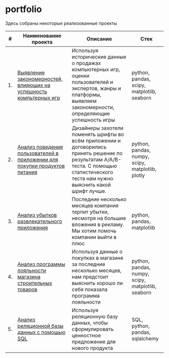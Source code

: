 # portfolio

Здесь собраны некоторые реализованные проекты

| #    | Наименование проекта                | Описание                                                     | Стек                                                         |
| ---- | ------------------------------------------------------------ | ------------------------------------------------------------ | ------------------------------------------------------------ |
| 1.   | [Выявление закономерностей, влияющих на успешность компьтерных игр](https://github.com/lowlet69/portfolio/tree/main/success%20of%20computer%20games) | Используя исторические данные о продажах компьютерных игр, оценки пользователей и экспертов, жанры и платформы, выявляем закономерности, определяющие успешность игры  | python, pandas, scipy, matplotlib, seaborn |
| 2.   | [Анализ поведения пользователей в приложении для покупки продуктов питания](https://github.com/lowlet69/portfolio/tree/main/grocery%20shopping%20app) | Дизайнеры захотели поменять шрифты во всём приложении и договорились принять решение по результатам A/A/B-теста. С помощью статистического теста нам нужно выяснить какой шрифт лучше. | python, pandas, numpy, scipy, matplotlib, plotly |
| 3.   | [Анализ убытков развлекательного приложения](https://github.com/lowlet69/portfolio/tree/main/marketing%20an%20entertainment%20app) | Последние несколько месяцев компания терпит убытки, несмотря на большие вложения в рекламу. Мы хотим помочь компании выйти в плюс | python, pandas, matplotlib |
| 4.   | [Анализ программы лояльности магазина строительных товаров](https://github.com/lowlet69/portfolio/tree/main/loyalty%20program%20in%20retail) | Используя данные о покупках в магазине за последние несколько месяцев, нам предстоит выяснить хорошо ли себя показала программа лояльности | python, pandas, numpy, scipy, matplotlib, seaborn |
| 5.   | [Анализ реляционной базы данных с помощью SQL](https://github.com/lowlet69/portfolio/tree/main/SQL) | Используя реляционную базу данных, чтобы сформулировать ценностное предложение для нового продукта | SQL, python, pandas, sqlalchemy |

 
